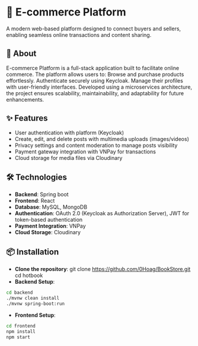 # 🛒 E-commerce Platform 
A modern web-based platform designed to connect buyers and sellers, enabling seamless online transactions and content sharing.

## 🚀 About  
E-commerce Platform is a full-stack application built to facilitate online commerce. The platform allows users to:
Browse and purchase products effortlessly.
Authenticate securely using Keycloak.
Manage their profiles with user-friendly interfaces.
Developed using a microservices architecture, the project ensures scalability, maintainability, and adaptability for future enhancements.

## ✨ Features  
- User authentication with platform (Keycloak)
- Create, edit, and delete posts with multimedia uploads (images/videos)  
- Privacy settings and content moderation to manage posts visibility  
- Payment gateway integration with VNPay for transactions  
- Cloud storage for media files via Cloudinary  

## 🛠️ Technologies  
- **Backend**: Spring boot 
- **Frontend**: React
- **Database**: MySQL, MongoDB  
- **Authentication**: OAuth 2.0 (Keycloak as Authorization Server), JWT for token-based authentication
- **Payment Integration**: VNPay
- **Cloud Storage**: Cloudinary

## 📦 Installation
- **Clone the repository**:
git clone https://github.com/0Hoag/BookStore.git
cd hotbook
- **Backend Setup**:
```bash
cd backend
./mvnw clean install
./mvnw spring-boot:run
```
- **Frontend Setup**:
```bash
cd frontend
npm install
npm start
```
